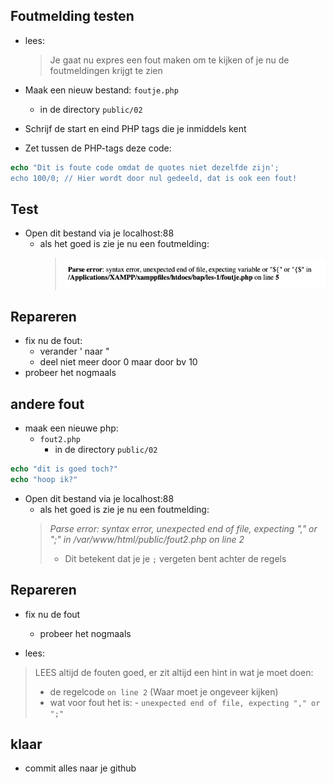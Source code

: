 ## Foutmelding testen

- lees:
    > Je gaat nu expres een fout maken om te kijken of je nu de foutmeldingen krijgt te zien


- Maak een nieuw bestand: `foutje.php`
    - in de directory `public/02`
- Schrijf de start en eind PHP tags die je inmiddels kent
- Zet tussen de PHP-tags deze code:

```php
echo "Dit is foute code omdat de quotes niet dezelfde zijn';
echo 100/0; // Hier wordt door nul gedeeld, dat is ook een fout!
```

## Test
- Open dit bestand via je localhost:88
    - als het goed is zie je nu een foutmelding:
        > ![Error](img/foutje.jpg)

## Repareren
- fix nu de fout:
    - verander ' naar "
    - deel niet meer door 0 maar door bv 10
- probeer het nogmaals

## andere fout

- maak een nieuwe php:
    - `fout2.php`
        - in de directory `public/02`

```php
echo "dit is goed toch?"
echo "hoop ik?"
```

- Open dit bestand via je localhost:88
    - als het goed is zie je nu een foutmelding:
    > *Parse error: syntax error, unexpected end of file, expecting "," or ";" in /var/www/html/public/fout2.php on line 2*  
    > - Dit betekent dat je je `;` vergeten bent achter de regels

## Repareren

- fix nu de fout
    - probeer het nogmaals


- lees:
> LEES altijd de fouten goed, er zit altijd een hint in wat je moet doen:
> - de regelcode `on line 2` (Waar moet je ongeveer kijken)
> - wat voor fout het is:
>       - `unexpected end of file, expecting "," or ";"`


## klaar
- commit alles naar je github

